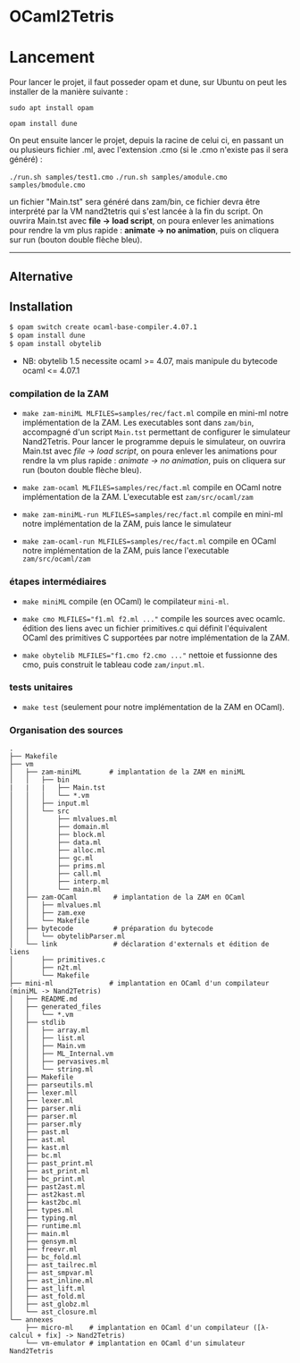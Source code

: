 # OCaml2Tetris

# Lancement

Pour lancer le projet, il faut posseder opam et dune, sur Ubuntu on peut les installer de la manière suivante :

`sudo apt install opam`

`opam install dune`

On peut ensuite lancer le projet, depuis la racine de celui ci, en passant un ou plusieurs fichier .ml, avec l'extension .cmo (si le .cmo n'existe pas il sera généré) :

`./run.sh samples/test1.cmo`
`./run.sh samples/amodule.cmo samples/bmodule.cmo`

un fichier "Main.tst" sera généré dans zam/bin, ce fichier devra être interprété par la VM nand2tetris qui s'est lancée à la fin du script.
On ouvrira Main.tst avec **file -> load script**, on poura enlever les animations pour rendre la vm plus rapide : **animate -> no animation**, puis on cliquera sur run (bouton double flèche bleu).

---
## Alternative

## Installation
```bash
$ opam switch create ocaml-base-compiler.4.07.1
$ opam install dune
$ opam install obytelib 
```
-  NB: obytelib 1.5 necessite ocaml >= 4.07, mais manipule du bytecode ocaml <= 4.07.1

### compilation de la ZAM
- `make zam-miniML MLFILES=samples/rec/fact.ml` compile en mini-ml notre implémentation de la ZAM. Les executables sont dans `zam/bin`, accompagné d'un script `Main.tst` permettant de configurer le simulateur Nand2Tetris. Pour lancer le programme depuis le simulateur, on ouvrira Main.tst avec *file -> load script*, on poura enlever les animations pour rendre la vm plus rapide : *animate -> no animation*, puis on cliquera sur run (bouton double flèche bleu).

- `make zam-ocaml MLFILES=samples/rec/fact.ml` compile en OCaml notre implémentation de la ZAM. L'executable est `zam/src/ocaml/zam`

- `make zam-miniML-run MLFILES=samples/rec/fact.ml` compile en mini-ml notre implémentation de la ZAM, puis lance le simulateur

- `make zam-ocaml-run MLFILES=samples/rec/fact.ml` compile en OCaml notre implémentation de la ZAM, puis lance l'executable `zam/src/ocaml/zam`

### étapes intermédiaires

- `make miniML` compile (en OCaml) le compilateur `mini-ml`.
- `make cmo MLFILES="f1.ml f2.ml ..."` compile les sources avec ocamlc. édition des liens avec un fichier primitives.c qui définit l'équivalent OCaml des primitives C supportées par notre implémentation de la ZAM.

- `make obytelib MLFILES="f1.cmo f2.cmo ..."` nettoie et fussionne des cmo, puis construit le tableau code `zam/input.ml`.

### tests unitaires 

- `make test` (seulement pour notre implémentation de la ZAM en OCaml). 

### Organisation des sources
```text
.
├── Makefile
├── vm
│   ├── zam-miniML       # implantation de la ZAM en miniML
│   │   ├── bin
|   |   |   ├── Main.tst
│   │   │   └── *.vm  
│   │   ├── input.ml
│   │   └── src
│   │       ├── mlvalues.ml  
│   │       ├── domain.ml 
│   │       ├── block.ml 
│   │       ├── data.ml   
│   │       ├── alloc.ml    
│   │       ├── gc.ml  
│   │       ├── prims.ml  
│   │       ├── call.ml  
│   │       ├── interp.ml  
│   │       └── main.ml  
│   ├── zam-OCaml         # implantation de la ZAM en OCaml
│   │   ├── mlvalues.ml
│   │   ├── zam.exe
│   │   └── Makefile
│   ├── bytecode          # préparation du bytecode
│   │   └── obytelibParser.ml
│   └── link              # déclaration d'externals et édition de liens
│       ├── primitives.c
│       ├── n2t.ml
│       └── Makefile
├── mini-ml              # implantation en OCaml d'un compilateur (miniML -> Nand2Tetris)
│   ├── README.md
│   ├── generated_files
│   │   └── *.vm 
│   ├── stdlib
│   │   ├── array.ml
│   │   ├── list.ml
│   │   ├── Main.vm
│   │   ├── ML_Internal.vm
│   │   ├── pervasives.ml
│   │   └── string.ml
│   ├── Makefile
│   ├── parseutils.ml
│   ├── lexer.mll
│   ├── lexer.ml
│   ├── parser.mli
│   ├── parser.ml
│   ├── parser.mly
│   ├── past.ml
│   ├── ast.ml
│   ├── kast.ml
│   ├── bc.ml
│   ├── past_print.ml
│   ├── ast_print.ml
│   ├── bc_print.ml
│   ├── past2ast.ml
│   ├── ast2kast.ml
│   ├── kast2bc.ml
│   ├── types.ml
│   ├── typing.ml
│   ├── runtime.ml
│   ├── main.ml
│   ├── gensym.ml
│   ├── freevr.ml
│   ├── bc_fold.ml
│   ├── ast_tailrec.ml
│   ├── ast_smpvar.ml
│   ├── ast_inline.ml
│   ├── ast_lift.ml
│   ├── ast_fold.ml
│   ├── ast_globz.ml
│   └── ast_closure.ml
└── annexes
    ├── micro-ml    # implantation en OCaml d'un compilateur ([λ-calcul + fix] -> Nand2Tetris)
    └── vm-emulator # implantation en OCaml d'un simulateur Nand2Tetris
```

